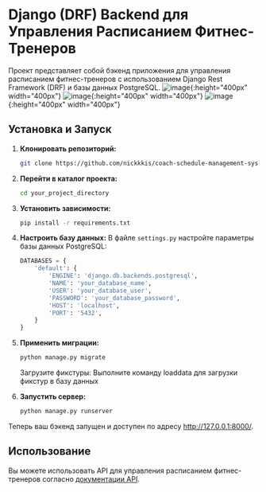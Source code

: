 # Django (DRF) Backend для Управления Расписанием Фитнес-Тренеров

Проект представляет собой бэкенд приложения для управления расписанием фитнес-тренеров с использованием Django Rest Framework (DRF) и базы данных PostgreSQL.
![image](https://github.com/nickkkis/coach-schedule-management-system/assets/101864581/c2c9c6e9-23f3-4275-8464-fa92e485350a){:height="400px" width="400px"}
![image](https://github.com/nickkkis/coach-schedule-management-system/assets/101864581/840a1b9d-6936-4330-a882-5bcab80e2b5b){:height="400px" width="400px"}
![image](https://github.com/nickkkis/coach-schedule-management-system/assets/101864581/e4a70b33-e04a-4803-87b0-084fe162f307){:height="400px" width="400px"}




## Установка и Запуск

1. **Клонировать репозиторий:**
    ```bash
    git clone https://github.com/nickkkis/coach-schedule-management-system.git
    ```

2. **Перейти в каталог проекта:**
    ```bash
    cd your_project_directory
    ```

3. **Установить зависимости:**
    ```bash
    pip install -r requirements.txt
    ```

4. **Настроить базу данных:**
   В файле `settings.py` настройте параметры базы данных PostgreSQL:
   ```python
   DATABASES = {
       'default': {
           'ENGINE': 'django.db.backends.postgresql',
           'NAME': 'your_database_name',
           'USER': 'your_database_user',
           'PASSWORD': 'your_database_password',
           'HOST': 'localhost',
           'PORT': '5432',
       }
   }
   ```

5. **Применить миграции:**
    ```bash
    python manage.py migrate
    ```

    Загрузите фикстуры: Выполните команду loaddata для загрузки фикстур в базу данных

6. **Запустить сервер:**
    ```bash
    python manage.py runserver
    ```

Теперь ваш бэкенд запущен и доступен по адресу http://127.0.0.1:8000/.

## Использование

Вы можете использовать API для управления расписанием фитнес-тренеров согласно [документации API](https://github.com/nickkkis/coach-schedule-management-system/tree/master/Documentation).


